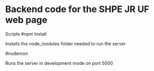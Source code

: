 # Backend code for the SHPE JR UF web page
Scripts
#npm install

Installs the node_modules folder needed to run the server

#nodemon

Runs the server in development mode on port 5000
